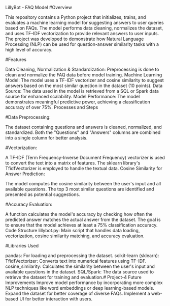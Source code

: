 LillyBot - FAQ Model
#Overview

This repository contains a Python project that initializes, trains, and evaluates a machine learning model for suggesting answers to user queries based on FAQs. The model performs data cleaning, normalizes the dataset, and uses TF-IDF vectorization to provide relevant answers to user inputs. The project was developed to demonstrate how Natural Language Processing (NLP) can be used for question-answer similarity tasks with a high level of accuracy.

#Features

Data Cleaning, Normalization & Standardization: Preprocessing is done to clean and normalize the FAQ data before model training.
Machine Learning Model: The model uses a TF-IDF vectorizer and cosine similarity to suggest answers based on the most similar question in the dataset (10 points).
Data Source: The data used in the model is retrieved from a SQL or Spark data source for enhanced scalability.
Model Performance: The model demonstrates meaningful predictive power, achieving a classification accuracy of over 75%.
Processes and Steps

#Data Preprocessing:

The dataset containing questions and answers is cleaned, normalized, and standardized.
Both the "Questions" and "Answers" columns are combined into a single column for better analysis.

#Vectorization:

A TF-IDF (Term Frequency-Inverse Document Frequency) vectorizer is used to convert the text into a matrix of features.
The sklearn library's TfidfVectorizer is employed to handle the textual data.
Cosine Similarity for Answer Prediction:

The model computes the cosine similarity between the user's input and all available questions.
The top 3 most similar questions are identified and presented as potential suggestions.

#Accuracy Evaluation:

A function calculates the model's accuracy by checking how often the predicted answer matches the actual answer from the dataset.
The goal is to ensure that the model achieves at least a 75% classification accuracy.
Code Structure
lillybot.py: Main script that handles data loading, vectorization, cosine similarity matching, and accuracy evaluation.

#Libraries Used

pandas: For loading and preprocessing the dataset.
scikit-learn (sklearn):
TfidfVectorizer: Converts text into numerical features using TF-IDF.
cosine_similarity: Calculates the similarity between the user's input and available questions in the dataset.
SQL/Spark: The data source used to retrieve the dataset for training and evaluation.# Project-4
Future Improvements
Improve model performance by incorporating more complex NLP techniques like word embeddings or deep learning-based models.
Expand the dataset for better coverage of diverse FAQs.
Implement a web-based UI for better interaction with users.
